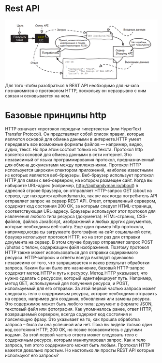 # Rest API
![img.png](img.png)
Для того чтобы разобраться в REST API необходимо для начала познакомится с протоколом HTTP, поскольку он неразрывно с ним связан и основывается на нем. 

# Базовые принципы http
HTTP означает «протокол передачи гипертекста» (или HyperText Transfer Protocol). Он представляет собой список правил, которые являются основой для обмена данными в интернете.HTTP умеет передавать все возможные форматы файлов — например, видео, аудио, текст. Но при этом состоит только из текста.
Протокол http является основой для обмена данными в сети интернет. Это 
независимый от языка программирования протокол, предназначенный 
для обмена документами между приложениями. Протокол HTTP используется широким спектором приложений, наиболее известными из которых являются веб-браузеры.
Веб-браузер использует протокол HTTP для связи с веб-сервером, 
на котором размещен сайт. Когда вы набираете URL-адрес (например, 
http://apihandyman.io/about) в адресной строке браузера, он отправляет 
HTTP-запрос GET /about на сервер, где находится apihandyman.io, так 
же как когда потребитель API отправляет запрос на сервер REST API. Ответ, отправленный сервером, содержит код состояния 200 OK, за которым следует HTML-страница, соответствующая URL-адресу.
Браузеры используют этот протокол для извлечения любого типа ресурса (документа): HTML-страниц, CSS-файлов, файлов JavaScript, изображений и любых других документов, которые необходимы веб-сайту. 
Еще один пример http протокола, например,когда сы  загружаете фотографию на сайт социальной сети, браузер использует протокол HTTP, но на этот раз для отправки документа на сервер. В этом случае браузер отправляет запрос POST /photos с телом, содержащим файл 
изображения. Поэтому протокол HTTP также может использоваться для 
отправки содержимого ресурса.
HTTP-запросы и ответы всегда выглядят одинаково независимо от 
того, что запрашивается и каков результат обработки запроса.
Каким бы ни было его назначение, базовый HTTP-запрос содержит 
метод HTTP и путь к ресурсу. Метод HTTP указывает, что нужно сделать 
с ресурсом, который идентифицирует путь. Например, метод GET, используемый для получения ресурса, и POST, используемый 
для его отправки.
За этой первой частью запроса может следовать тело с содержимым 
ресурса, которое необходимо отправить на сервер, например для создания, обновления или замены ресурса.
Это содержимое может быть любого типа: документ в формате JSON, текстовый файл или фотография.
Как упоминалось ранее, ответ HTTP, возвращаемый сервером, всегда 
содержит код состояния и поясняющую фразу. Это указывает на то, как 
прошла обработка запроса – была ли она успешной или нет. Пока вы видели только один код состояния HTTP, 200 OK, но позже познакомитесь 
с другими кодами. За этой первой частью ответа может следовать тело с содержимым ресурса, которым манипулировал запрос.
Как и тело запроса, тип этого содержимого может быть любым.
Протокол HTTP кажется довольно простым. Но настолько ли просты REST API которые используют его запросы?
